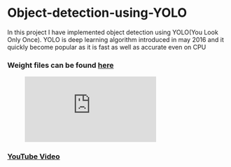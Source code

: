 # Object-detection-using-YOLO
In this project I have implemented object detection using YOLO(You Look Only Once). YOLO is deep learning algorithm introduced in may 2016 and it quickly become popular as it is fast as well as accurate even on CPU

### Weight files can be found [here](https://pjreddie.com/darknet/yolo/)

<figure class="video_container">
  <iframe src="https://www.youtube.com/embed/b-kcZo_19CY" frameborder="0" allowfullscreen="true"> </iframe>
</figure>


### [YouTube Video](https://youtu.be/b-kcZo_19CY)
